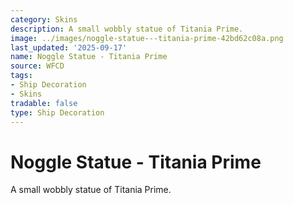 ```yaml
---
category: Skins
description: A small wobbly statue of Titania Prime.
image: ../images/noggle-statue---titania-prime-42bd62c08a.png
last_updated: '2025-09-17'
name: Noggle Statue - Titania Prime
source: WFCD
tags:
- Ship Decoration
- Skins
tradable: false
type: Ship Decoration
---
```


# Noggle Statue - Titania Prime

A small wobbly statue of Titania Prime.

